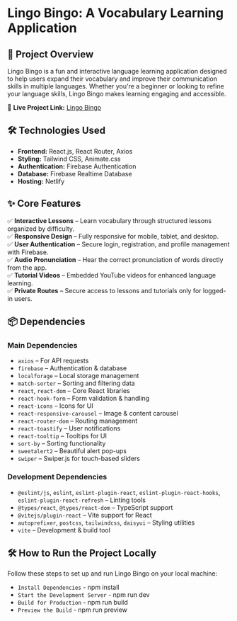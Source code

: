 # Lingo Bingo: A Vocabulary Learning Application  

 

## 🚀 Project Overview  
Lingo Bingo is a fun and interactive language learning application designed to help users expand their vocabulary and improve their communication skills in multiple languages. Whether you're a beginner or looking to refine your language skills, Lingo Bingo makes learning engaging and accessible.  

🔗 **Live Project Link:** [Lingo Bingo](https://langclub.netlify.app)  

## 🛠️ Technologies Used  
- **Frontend:** React.js, React Router, Axios  
- **Styling:** Tailwind CSS, Animate.css  
- **Authentication:** Firebase Authentication  
- **Database:** Firebase Realtime Database  
- **Hosting:** Netlify  

## ✨ Core Features  
✅ **Interactive Lessons** – Learn vocabulary through structured lessons organized by difficulty.  
✅ **Responsive Design** – Fully responsive for mobile, tablet, and desktop.  
✅ **User Authentication** – Secure login, registration, and profile management with Firebase.  
✅ **Audio Pronunciation** – Hear the correct pronunciation of words directly from the app.  
✅ **Tutorial Videos** – Embedded YouTube videos for enhanced language learning.  
✅ **Private Routes** – Secure access to lessons and tutorials only for logged-in users.  

## 📦 Dependencies  
### **Main Dependencies**  
- `axios` – For API requests  
- `firebase` – Authentication & database  
- `localforage` – Local storage management  
- `match-sorter` – Sorting and filtering data  
- `react`, `react-dom` – Core React libraries  
- `react-hook-form` – Form validation & handling  
- `react-icons` – Icons for UI  
- `react-responsive-carousel` – Image & content carousel  
- `react-router-dom` – Routing management  
- `react-toastify` – User notifications  
- `react-tooltip` – Tooltips for UI  
- `sort-by` – Sorting functionality  
- `sweetalert2` – Beautiful alert pop-ups  
- `swiper` – Swiper.js for touch-based sliders  

### **Development Dependencies**  
- `@eslint/js`, `eslint`, `eslint-plugin-react`, `eslint-plugin-react-hooks`, `eslint-plugin-react-refresh` – Linting tools  
- `@types/react`, `@types/react-dom` – TypeScript support  
- `@vitejs/plugin-react` – Vite support for React  
- `autoprefixer`, `postcss`, `tailwindcss`, `daisyui` – Styling utilities  
- `vite` – Development & build tool  

## 🛠️ How to Run the Project Locally  
Follow these steps to set up and run Lingo Bingo on your local machine:  
- `Install Dependencies` - npm install
- `Start the Development Server` - npm run dev
- `Build for Production` - npm run build
-  `Preview the Build`  - npm run preview
